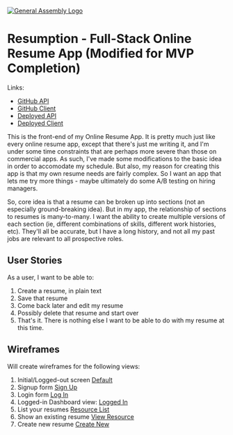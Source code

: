 [![General Assembly Logo](https://camo.githubusercontent.com/1a91b05b8f4d44b5bbfb83abac2b0996d8e26c92/687474703a2f2f692e696d6775722e636f6d2f6b6538555354712e706e67)](https://generalassemb.ly/education/web-development-immersive)


# Resumption - Full-Stack Online Resume App (Modified for MVP Completion)

Links:
* [GitHub API](https://github.com/acharliekelly/resumption-api)
* [GitHub Client](https://github.com/acharliekelly/resumption-client)
* [Deployed API](https://boiling-hollows-87968.herokuapp.com/)
* [Deployed Client](https://acharliekelly.github.io/resumption-client)

This is the front-end of my Online Resume App. It is pretty much just like every online resume app, except that there's just me writing it, and I'm under some time constraints that are perhaps more severe than those on commercial apps. As such, I've made some modifications to the basic idea in order to accomodate my schedule. But also, my reason for creating this app is that my own resume needs are fairly complex. So I want an app that lets me try more things - maybe ultimately do some A/B testing on hiring managers.

So, core idea is that a resume can be broken up into sections (not an especially ground-breaking idea). But in my app, the relationship of sections to resumes is many-to-many. I want the ability to create multiple versions of each section (ie, different combinations of skills, different work histories, etc). They'll all be accurate, but I have a long history, and not all my past jobs are relevant to all prospective roles.


## User Stories

As a user, I want to be able to:
1. Create a resume, in plain text
2. Save that resume
3. Come back later and edit my resume
4. Possibly delete that resume and start over
5. That's it. There is nothing else I want to be able to do with my resume at this time.

## Wireframes

Will create wireframes for the following views:
1. Initial/Logged-out screen [Default](p2-wireframes/wireframe_default.png)
2. Signup form [Sign Up](p2-wireframes/wireframe_signup.png)
3. Login form [Log In](p2-wireframes/wireframe_login2.png)
4. Logged-in Dashboard view: [Logged In](p2-wireframes/wireframe_logged_in.png)
  1. List your resumes [Resource List](p2-wireframes/wireframe_resources-list.png)
  2. Show an  existing resume [View Resource](p2-wireframes/wireframe_show.png)
  3. Create new resume [Create New](p2-wireframes/wireframe_new.png)
